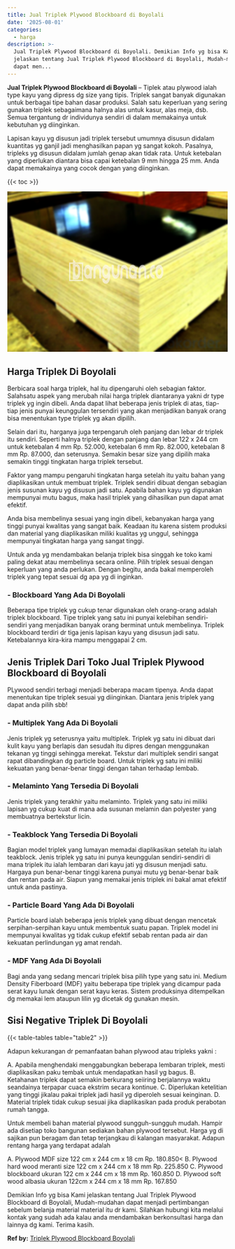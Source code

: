 ```yaml
---
title: Jual Triplek Plywood Blockboard di Boyolali
date: '2025-08-01'
categories:
  - harga
description: >-
  Jual Triplek Plywood Blockboard di Boyolali. Demikian Info yg bisa Kami
  jelaskan tentang Jual Triplek Plywood Blockboard di Boyolali, Mudah-mudahan
  dapat men...
---
```


**Jual Triplek Plywood Blockboard di Boyolali** – Tiplek atau plywood ialah type kayu yang dipress dg size yang tipis. Triplek sangat banyak digunakan untuk berbagai tipe bahan dasar produksi. Salah satu keperluan yang sering gunakan triplek sebagaimana halnya alas untuk kasur, alas meja, dsb. Semua tergantung dr individunya sendiri di dalam memakainya untuk kebutuhan yg diinginkan.

Lapisan kayu yg disusun jadi triplek tersebut umumnya disusun didalam kuantitas yg ganjil jadi menghasilkan papan yg sangat kokoh. Pasalnya, tripleks yg disusun didalam jumlah genap akan tidak rata. Untuk ketebalan yang diperlukan diantara bisa capai ketebalan 9 mm hingga 25 mm. Anda dapat memakainya yang cocok dengan yang diinginkan.

{{< toc >}}

![Jual Triplek Plywood Blockboard di Boyolali](/images/jual-triplek-murah-14.png)

## Harga Triplek Di Boyolali

Berbicara soal harga triplek, hal itu dipengaruhi oleh sebagian faktor. Salahsatu aspek yang merubah nilai harga triplek diantaranya yakni dr type triplek yg ingin dibeli. Anda dapat lihat beberapa jenis triplek di atas, tiap-tiap jenis punyai keunggulan tersendiri yang akan menjadikan banyak orang bisa menentukan type triplek yg akan dipilih.

Selain dari itu, harganya juga terpengaruh oleh panjang dan lebar dr triplek itu sendiri. Seperti halnya triplek dengan panjang dan lebar 122 x 244 cm untuk ketebalan 4 mm Rp. 52.000, ketebalan 6 mm Rp. 82.000, ketebalan 8 mm Rp. 87.000, dan seterusnya. Semakin besar size yang dipilih maka semakin tinggi tingkatan harga triplek tersebut.

Faktor yang mampu pengaruhi tingkatan harga setelah itu yaitu bahan yang diaplikasikan untuk membuat triplek. Triplek sendiri dibuat dengan sebagian jenis susunan kayu yg disusun jadi satu. Apabila bahan kayu yg digunakan mempunyai mutu bagus, maka hasil triplek yang dihasilkan pun dapat amat efektif.

Anda bisa membelinya sesuai yang ingin dibeli, kebanyakan harga yang tinggi punyai kwalitas yang sangat baik. Keadaan itu karena sistem produksi dan material yang diaplikasikan miliki kualitas yg unggul, sehingga mempunyai tingkatan harga yang sangat tinggi.

Untuk anda yg mendambakan belanja triplek bisa singgah ke toko kami paling dekat atau membelinya secara online. Pilih triplek sesuai dengan keperluan yang anda perlukan. Dengan begitu, anda bakal memperoleh triplek yang tepat sesuai dg apa yg di inginkan.

### \- Blockboard Yang Ada Di Boyolali

Beberapa tipe triplek yg cukup tenar digunakan oleh orang-orang adalah triplek blockboard. Tipe triplek yang satu ini punyai kelebihan sendiri-sendiri yang menjadikan banyak orang berminat untuk membelinya. Triplek blockboard terdiri dr tiga jenis lapisan kayu yang disusun jadi satu. Ketebalannya kira-kira mampu menggapai 2 cm.

## Jenis Triplek Dari Toko Jual Triplek Plywood Blockboard di Boyolali

PLywood sendiri terbagi menjadi beberapa macam tipenya. Anda dapat menentukan tipe triplek sesuai yg diinginkan. Diantara jenis triplek yang dapat anda pilih sbb!

### \- Multiplek Yang Ada Di Boyolali

Jenis triplek yg seterusnya yaitu multiplek. Triplek yg satu ini dibuat dari kulit kayu yang berlapis dan sesudah itu dipres dengan menggunakan tekanan yg tinggi sehingga merekat. Tekstur dari multiplek sendiri sangat rapat dibandingkan dg particle board. Untuk triplek yg satu ini miliki kekuatan yang benar-benar tinggi dengan tahan terhadap lembab.

### \- Melaminto Yang Tersedia Di Boyolali

Jenis triplek yang terakhir yaitu melaminto. Triplek yang satu ini miliki lapisan yg cukup kuat di mana ada susunan melamin dan polyester yang membuatnya bertekstur licin.

### \- Teakblock Yang Tersedia Di Boyolali

Bagian model triplek yang lumayan memadai diaplikasikan setelah itu ialah teakblock. Jenis triplek yg satu ini punya keunggulan sendiri-sendiri di mana triplek itu ialah lembaran dari kayu jati yg disusun menjadi satu. Hargaya pun benar-benar tinggi karena punyai mutu yg benar-benar baik dan rentan pada air. Siapun yang memakai jenis triplek ini bakal amat efektif untuk anda pastinya.

### \- Particle Board Yang Ada Di Boyolali

Particle board ialah beberapa jenis triplek yang dibuat dengan mencetak serpihan-serpihan kayu untuk membentuk suatu papan. Triplek model ini mempunyai kwalitas yg tidak cukup efektif sebab rentan pada air dan kekuatan perlindungan yg amat rendah.

### \- MDF Yang Ada Di Boyolali

Bagi anda yang sedang mencari triplek bisa pilih type yang satu ini. Medium Density Fiberboard (MDF) yaitu beberapa tipe triplek yang dicampur pada serat kayu lunak dengan serat kayu keras. Sistem produksinya ditempelkan dg memakai lem ataupun lilin yg dicetak dg gunakan mesin.

## Sisi Negative Triplek Di Boyolali

{{< table-tables table="table2" >}}

Adapun kekurangan dr pemanfaatan bahan plywood atau tripleks yakni :

A. Apabila menghendaki menggabungkan beberapa lembaran triplek, mesti diaplikasikan paku tembak untuk mendapatkan hasil yg bagus. B. Ketahanan triplek dapat semakin berkurang seiiring berjalannya waktu seandainya terpapar cuaca ekstrim secara kontinue. C. Diperlukan ketelitian yang tinggi jikalau pakai triplek jadi hasil yg diperoleh sesuai keinginan. D. Material triplek tidak cukup sesuai jika diaplikasikan pada produk perabotan rumah tangga.

Untuk membeli bahan material plywood sungguh-sungguh mudah. Hampir ada disetiap toko bangunan sediakan bahan plywood tersebut. Harga yg di sajikan pun beragam dan tetap terjangkau di kalangan masyarakat. Adapun rentang harga yang terdapat adalah

A. Plywood MDF size 122 cm x 244 cm x 18 cm Rp. 180.850< B. Plywood hard wood meranti size 122 cm x 244 cm x 18 mm Rp. 225.850 C. Plywood blockboard ukuran 122 cm x 244 cm x 18 mm Rp. 160.850 D. Plywood soft wood albasia ukuran 122cm x 244 cm x 18 mm Rp. 167.850

Demikian Info yg bisa Kami jelaskan tentang Jual Triplek Plywood Blockboard di Boyolali, Mudah-mudahan dapat menjadi pertimbangan sebelum belanja material material itu dr kami. Silahkan hubungi kita melalui kontak yang sudah ada kalau anda mendambakan berkonsultasi harga dan lainnya dg kami. Terima kasih.

**Ref by:** [Triplek Plywood Blockboard Boyolali](https://id.wikipedia.org/wiki/Triplek)
